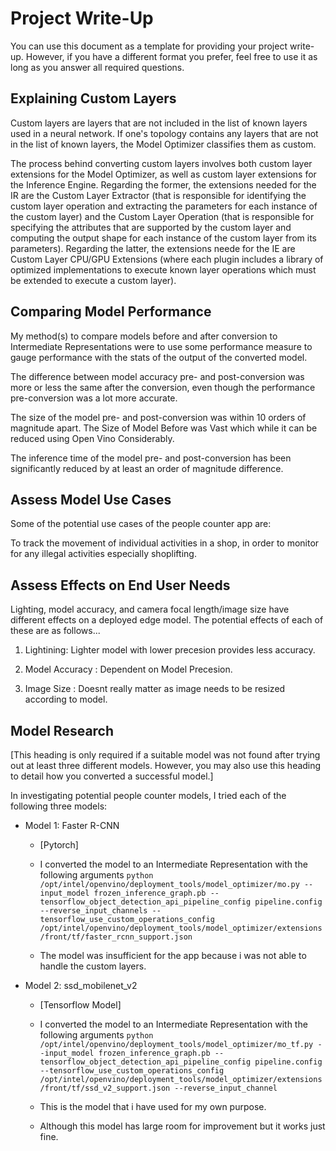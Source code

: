 # Project Write-Up

You can use this document as a template for providing your project write-up. However, if you
have a different format you prefer, feel free to use it as long as you answer all required
questions.

## Explaining Custom Layers

Custom layers are layers that are not included in the list of known layers used in a neural network. If one's topology contains any layers that are not in the list of known layers, the Model Optimizer classifies them as custom.

The process behind converting custom layers involves both custom layer extensions for the Model Optimizer, as well as custom layer extensions for the Inference Engine. Regarding the former, the extensions needed for the IR are the Custom Layer Extractor (that is responsible for identifying the custom layer operation and extracting the parameters for each instance of the custom layer) and the Custom Layer Operation (that is responsible for specifying the attributes that are supported by the custom layer and computing the output shape for each instance of the custom layer from its parameters). Regarding the latter, the extensions neede for the IE are Custom Layer CPU/GPU Extensions (where each plugin includes a library of optimized implementations to execute known layer operations which must be extended to execute a custom layer).

## Comparing Model Performance

My method(s) to compare models before and after conversion to Intermediate Representations were to use some performance measure to gauge performance with the stats of the output of the converted model.

The difference between model accuracy pre- and post-conversion was more or less the same after the conversion, even though the performance pre-conversion was a lot more accurate.

The size of the model pre- and post-conversion was within 10 orders of magnitude apart. The Size of Model Before was Vast which while it can be reduced using Open Vino Considerably.

The inference time of the model pre- and post-conversion has been significantly reduced by at least an order of magnitude difference.

## Assess Model Use Cases

Some of the potential use cases of the people counter app are:


To track the movement of individual activities in a shop, in order to monitor for any illegal activities especially shoplifting.




## Assess Effects on End User Needs

Lighting, model accuracy, and camera focal length/image size have different effects on a
deployed edge model. The potential effects of each of these are as follows...

1) Lightining: Lighter model with lower precesion provides less accuracy.

2) Model Accuracy : Dependent on Model Precesion.

3) Image Size : Doesnt really matter as image needs to be resized according to model.

## Model Research

[This heading is only required if a suitable model was not found after trying out at least three
different models. However, you may also use this heading to detail how you converted 
a successful model.]

In investigating potential people counter models, I tried each of the following three models:

- Model 1: Faster R-CNN
  - [Pytorch]
  - I converted the model to an Intermediate Representation with the following arguments ```python /opt/intel/openvino/deployment_tools/model_optimizer/mo.py --input_model frozen_inference_graph.pb --tensorflow_object_detection_api_pipeline_config pipeline.config --reverse_input_channels --tensorflow_use_custom_operations_config /opt/intel/openvino/deployment_tools/model_optimizer/extensions/front/tf/faster_rcnn_support.json```
  
  - The model was insufficient for the app because i was not able to handle the custom layers.
  
- Model 2: ssd_mobilenet_v2 
  - [Tensorflow Model]
  - I converted the model to an Intermediate Representation with the following arguments 
  ```python /opt/intel/openvino/deployment_tools/model_optimizer/mo_tf.py --input_model frozen_inference_graph.pb --tensorflow_object_detection_api_pipeline_config pipeline.config --tensorflow_use_custom_operations_config /opt/intel/openvino/deployment_tools/model_optimizer/extensions/front/tf/ssd_v2_support.json --reverse_input_channel```

  - This is the model that i have used for my own purpose.
  - Although this model has large room for improvement but it works just fine.

